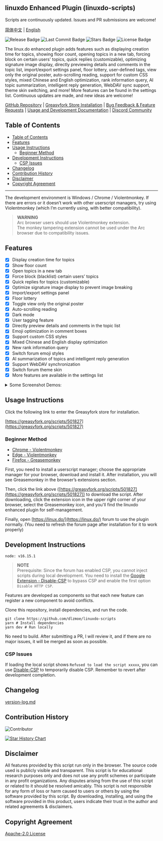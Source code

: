 ## linuxdo Enhanced Plugin (linuxdo-scripts)

Scripts are continuously updated. Issues and PR submissions are welcome!

[简体中文](https://github.com/dlzmoe/linuxdo-scripts/blob/main/README.md) | [English](https://github.com/dlzmoe/linuxdo-scripts/blob/main/README_EN.md)

![Release Badge](https://img.shields.io/github/v/release/dlzmoe/linuxdo-scripts?label=linuxdo%20%E5%A2%9E%E5%BC%BA%E6%8F%92%E4%BB%B6&labelColor=%235D5D5D&color=%23E97435)
![Last Commit Badge](https://img.shields.io/github/last-commit/dlzmoe/linuxdo-scripts)
![Stars Badge](https://img.shields.io/github/stars/dlzmoe%2Flinuxdo-scripts?style=flat)
![License Badge](https://img.shields.io/github/license/dlzmoe/linuxdo-scripts)

The linux.do enhanced plugin adds features such as displaying creation time for topics, showing floor count, opening topics in a new tab, forcing block on certain users' topics, quick replies (customizable), optimizing signature image display, directly previewing details and comments in the topic list, import/export settings panel, floor lottery, user-defined tags, view only the original poster, auto-scrolling reading, support for custom CSS styles, mixed Chinese and English optimization, rank information query, AI topic summarization, intelligent reply generation, WebDAV sync support, theme skin switching, and more! More features can be found in the settings list. Continuous updates are made, and new ideas are welcome!

[GitHub Repository](https://github.com/dlzmoe/linuxdo-scripts) | [Greasyfork Store Installation](https://greasyfork.org/scripts/501827) | [Bug Feedback & Feature Requests](https://github.com/dlzmoe/linuxdo-scripts/issues/new/choose) | [Usage and Development Documentation](https://linuxdo-scripts-docs.netlify.app/) | [Discord Community](https://discord.gg/n2pErsD7Kg)


## Table of Contents
- [Table of Contents](#table-of-contents)
- [Features](#features)
- [Usage Instructions](#usage-instructions)
  - [Beginner Method](#beginner-method)
- [Development Instructions](#development-instructions)
  - [CSP Issues](#csp-issues)
- [Changelog](#changelog)
- [Contribution History](#contribution-history)
- [Disclaimer](#disclaimer)
- [Copyright Agreement](#copyright-agreement)

---

The development environment is Windows / Chrome / Violentmonkey. If there are errors or it doesn’t work with other userscript managers, try using Violentmonkey (which I’m currently using, with better compatibility).

> **WARNING**  
> Arc browser users should use Violentmonkey extension.  
> The monkey tampering extension cannot be used under the Arc browser due to compatibility issues.

## Features

- [x] Display creation time for topics
- [x] Show floor count
- [x] Open topics in a new tab
- [x] Force block (blacklist) certain users' topics
- [x] Quick replies for topics (customizable)
- [x] Optimize signature image display to prevent image breaking
- [x] Import/export settings panel
- [x] Floor lottery
- [x] Toggle view only the original poster
- [x] Auto-scrolling reading
- [x] Dark mode
- [x] User tagging feature
- [x] Directly preview details and comments in the topic list
- [x] Emoji optimization in comment boxes
- [x] Support custom CSS styles
- [x] Mixed Chinese and English display optimization
- [x] New rank information query
- [x] Switch forum emoji styles
- [x] AI summarization of topics and intelligent reply generation
- [x] Support WebDAV synchronization
- [x] Switch forum theme skin
- [x] More features are available in the settings list

<details>
<summary>Some Screenshot Demos:</summary>

| ![image](https://github.com/user-attachments/assets/f3fb854f-e6fd-4da4-9a9c-377b6537fab7) | ![image](https://github.com/user-attachments/assets/3b2a9e63-3939-4dbc-a00f-c713ca2c7f33) |
| ----------------------------------------------------------------------------------------- | ----------------------------------------------------------------------------------------- |
| ![image](https://github.com/user-attachments/assets/2c67ab9f-2359-4ab5-b0dd-0f257560b98b) | ![image](https://github.com/user-attachments/assets/ed4f925c-e26c-43ce-a886-fa764ac341b5) |
| ![image](https://github.com/user-attachments/assets/c6ba9abb-43aa-40ce-a4a1-b9cdae229a2d) | ![image](https://github.com/user-attachments/assets/399c1645-36e1-4fe2-a671-ae40685e87ca) |

</details>

## Usage Instructions

Click the following link to enter the Greasyfork store for installation.

[https://greasyfork.org/scripts/501827](https://greasyfork.org/scripts/501827)

### Beginner Method

- [Chrome - Violentmonkey](https://chromewebstore.google.com/detail/jinjaccalgkegednnccohejagnlnfdag)
- [Edge - Violentmonkey](https://microsoftedge.microsoft.com/addons/detail/violentmonkey/eeagobfjdenkkddmbclomhiblgggliao)
- [Firefox - Greasemonkey](https://addons.mozilla.org/en-US/firefox/addon/greasemonkey/)

First, you need to install a userscript manager; choose the appropriate manager for your browser, download and install it. After installation, you will see Greasemonkey in the browser’s extensions section.

Then, click the link above ([https://greasyfork.org/scripts/501827](https://greasyfork.org/scripts/501827)) to download the script. After downloading, click the extension icon in the upper right corner of your browser, select the Greasemonkey icon, and you'll find the linuxdo enhanced plugin for self-management.

Finally, open [https://linux.do/](https://linux.do/) forum to use the plugin normally. (You need to refresh the forum page after installation for it to work properly)

## Development Instructions

```
node: v16.15.1
```

> **NOTE**  
> Prerequisite: Since the forum has enabled CSP, you cannot inject scripts during local development. You need to install the [Google Extension - Disable-CSP](https://github.com/lisonge/Disable-CSP) to bypass CSP and enable the first option `Disable HTTP CSP`.

Features are developed as components so that each new feature can register a new component to avoid conflicts.

Clone this repository, install dependencies, and run the code.

```shell
git clone https://github.com/dlzmoe/linuxdo-scripts
yarn # Install dependencies
yarn dev # Run locally
```

No need to build. After submitting a PR, I will review it, and if there are no major issues, it will be merged as soon as possible.

### CSP Issues

If loading the local script shows `Refused to load the script xxxxx`, you can use [Disable-CSP](https://github.com/lisonge/Disable-CSP) to temporarily disable CSP. Remember to revert after development completion.

## Changelog

[version-log.md](https://github.com/dlzmoe/linuxdo-scripts/blob/main/version-log.md)

## Contribution History

![Contributor](https://contrib.rocks/image?repo=dlzmoe/linuxdo-scripts)

[![Star History Chart](https://api.star-history.com/svg?repos=dlzmoe/linuxdo-scripts&type=Date)](https://star-history.com/#dlzmoe/linuxdo-scripts&Date)

## Disclaimer

All features provided by this script run only in the browser. The source code used is publicly visible and transparent. This script is for educational research purposes only and does not use any profit schemes or participate in any profit organizations. Any disputes arising from the use of this script or related to it should be resolved amicably. This script is not responsible for any form of loss or harm caused to users or others by using the software provided by this script. By downloading, installing, and using the software provided in this product, users indicate their trust in the author and related agreements & disclaimers.

## Copyright Agreement

[Apache-2.0 License](https://github.com/dlzmoe/linuxdo-scripts/blob/main/LICENSE)